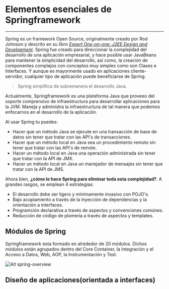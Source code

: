 # Elementos esenciales de Springframework

------

Spring es un framework Open Source, originalmente creado por Rod Johnson y descrito en su libro [_Expert One-on-one: J2EE Design and Development_](http://www.wrox.com/WileyCDA/WroxTitle/productCd-0764543857.html). Spring fue creado para direccionar la complejidad del desarrollo de una aplicación empresarial, y hace posible usar JavaBeans para mantener la simplicidad del desarrollo, así como, la creación de componentes complejos con conceptos muy simples como son Clases e Interfaces. Y aunque es mayormente usado en aplicaciones cliente-servidor, cualquier tipo de aplicación puede beneficiarse de Spring.

<blockquote>
Spring simplifica de sobremanera el desarrollo Java.
</blockquote>

Actualmente, Springframework es una plataforma Java que proveeo del soporte comprensivo de infraestructura para desarrollar aplicaciones para la JVM. Maneja y administra la infraestructura de tal manera que podemos enfocarnos en el desarrollo de la aplicación.

Al usar Spring tu puedes:

* Hacer que un método Java se ejecute en una transacción de base de datos sin tener que tratar con las API's de transacciones.
* Hacer que un método local en Java sea un procedimiento remoto sin tener que tratar con las API's de remote.
* Hacer un método local en Java una operación administrada sin tener que tratar con la API de JMX.
* Hacer un método local en Java un manejador de mensajes sin tener que tratar con la API de JMS.

Ahora bien, **¿cómo le hace Spring para eliminar toda esta complejidad?**. A grandes rasgos, se emplean 4 estrategias:

* El desarrollo debe ser ligero y minimamente invasivo con POJO's.
* Bajo acoplamiento a través de la inyección de dependencias y la orientación a interfaces.
* Programción declarativa a través de aspectos y convenciones comúnes.
* Reducción de código de plomería a través de aspectos y templates.

## Módulos de Spring

Springframework esta formado en alrededor de 20 módulos. Dichos módulos están agrupados dentro del Core Container, la Integración y el Acceso a Datos, Web, AOP, la Instrumentación y Test.

![Alt spring-overview](img/spring-overview.png "Spring Overvivew")

## Diseño de aplicaciones(orientada a interfaces)

